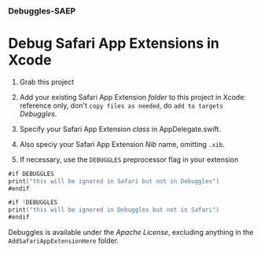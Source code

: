 ### Debuggles-SAEP

# Debug Safari App Extensions in Xcode

1. Grab this project

2. Add your existing Safari App Extension *folder* to this project in Xcode: reference only, don't `copy files as needed`, do `add to targets` *Debuggles*.
 
3. Specify your Safari App Extension *class* in AppDelegate.swift.

4. Also speciy your Safari App Extension *Nib* name, omitting `.xib`.

5. If necessary, use the `DEBUGGLES` preprocessor flag in your extension
 
 ```swift
 #if DEBUGGLES
 print("this will be ignored in Safari but not in Debuggles")
 #endif

#if !DEBUGGLES
 print("this will be ignored in Debuggles but not in Safari")
 #endif
``` 

Debuggles is available under the *Apache License*, excluding anything in the `AddSafariAppExtensionHere` folder.
